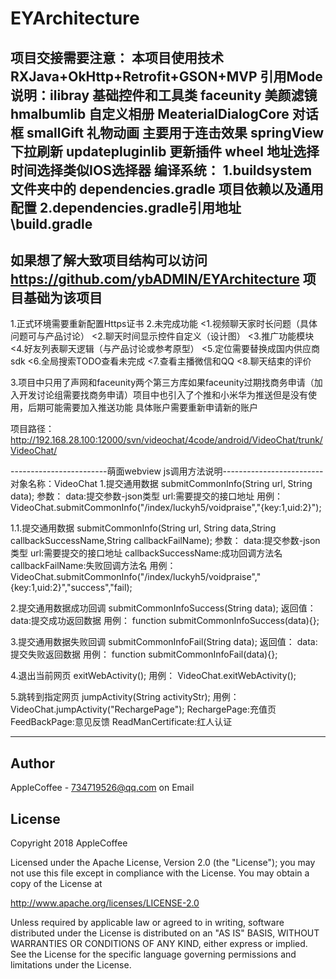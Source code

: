 EYArchitecture
=====
项目交接需要注意：
本项目使用技术 RXJava+OkHttp+Retrofit+GSON+MVP
引用Mode说明：ilibray 基础控件和工具类
          faceunity 美颜滤镜
          hmalbumlib 自定义相册
          MeaterialDialogCore 对话框
          smallGift 礼物动画 主要用于连击效果
          springView 下拉刷新
          updatepluginlib 更新插件
          wheel 地址选择时间选择类似IOS选择器
编译系统：
        1.buildsystem 文件夹中的 dependencies.gradle 项目依赖以及通用配置
        2.dependencies.gradle引用地址 \build.gradle
------
如果想了解大致项目结构可以访问 https://github.com/ybADMIN/EYArchitecture 项目基础为该项目
-------

1.正式环境需要重新配置Https证书
2.未完成功能
      <1.视频聊天家时长问题（具体问题可与产品讨论）
      <2.聊天时间显示控件自定义（设计图）
      <3.推广功能模块
      <4.好友列表聊天逻辑（与产品讨论或参考原型）
      <5.定位需要替换成国内供应商sdk
      <6.全局搜索TODO查看未完成
      <7.查看主播微信和QQ
      <8.聊天结束的评价

3.项目中只用了声网和faceunity两个第三方库如果faceunity过期找商务申请（加入开发讨论组需要找商务申请）项目中也引入了个推和小米华为推送但是没有使用，后期可能需要加入推送功能
具体账户需要重新申请新的账户

项目路径：http://192.168.28.100:12000/svn/videochat/4code/android/VideoChat/trunk/VideoChat/



------------------------萌面webview js调用方法说明-------------------------
对象名称：VideoChat
1.提交通用数据 submitCommonInfo(String url, String data);
    参数：
         data:提交参数-json类型
         url:需要提交的接口地址
    用例：
         VideoChat.submitCommonInfo("/index/luckyh5/voidpraise","{key:1,uid:2}");

1.1.提交通用数据 submitCommonInfo(String url, String data,String callbackSuccessName,String callbackFailName);
    参数：
         data:提交参数-json类型
         url:需要提交的接口地址
         callbackSuccessName:成功回调方法名
         callbackFailName:失败回调方法名
    用例：
         VideoChat.submitCommonInfo("/index/luckyh5/voidpraise","{key:1,uid:2}","success","fail);

2.提交通用数据成功回调 submitCommonInfoSuccess(String data);
    返回值：
         data:提交成功返回数据
    用例：
         function submitCommonInfoSuccess(data){};

3.提交通用数据失败回调 submitCommonInfoFail(String data);
    返回值：
         data:提交失败返回数据
    用例：
         function submitCommonInfoFail(data){};

4.退出当前网页 exitWebActivity();
    用例：
        VideoChat.exitWebActivity();

5.跳转到指定网页 jumpActivity(String activityStr);
    用例：
        VideoChat.jumpActivity("RechargePage");
        RechargePage:充值页
        FeedBackPage:意见反馈
        ReadManCertificate:红人认证

------------------------------------------------------------------------

Author
------
AppleCoffee - 734719526@qq.com on Email

License
-------
Copyright 2018 AppleCoffee

Licensed under the Apache License, Version 2.0 (the "License");
you may not use this file except in compliance with the License.
You may obtain a copy of the License at

http://www.apache.org/licenses/LICENSE-2.0

Unless required by applicable law or agreed to in writing, software
distributed under the License is distributed on an "AS IS" BASIS,
WITHOUT WARRANTIES OR CONDITIONS OF ANY KIND, either express or implied.
See the License for the specific language governing permissions and
limitations under the License.

